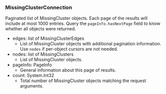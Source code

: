 ### MissingClusterConnection
Paginated list of MissingCluster objects. Each page of the results will include at most 1000 entries. Query the `pageInfo.hasNextPage` field to know whether all objects were returned.

- edges: list of MissingClusterEdges
  - List of MissingCluster objects with additional pagination information. Use `nodes` if per-object cursors are not needed.
- nodes: list of MissingClusters
  - List of MissingCluster objects.
- pageInfo: PageInfo
  - General information about this page of results.
- count: System.Int32
  - Total number of MissingCluster objects matching the request arguments.
